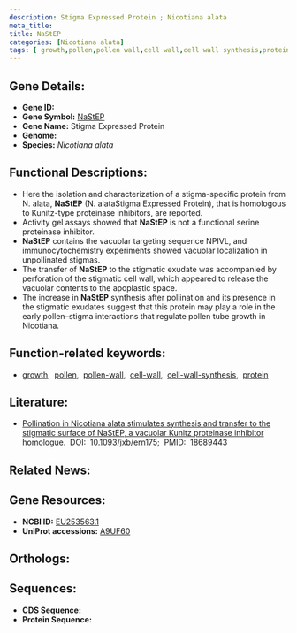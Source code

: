 ```yaml
---
description: Stigma Expressed Protein ; Nicotiana alata
meta_title:
title: NaStEP
categories: [Nicotiana alata]
tags: [ growth,pollen,pollen wall,cell wall,cell wall synthesis,protein ]
---
```


## Gene Details:
- **Gene ID:** []()
- **Gene Symbol:** <u>NaStEP</u>
- **Gene Name:** Stigma Expressed Protein
- **Genome:** []()
- **Species:** *Nicotiana alata*

## Functional Descriptions:
   - Here the isolation and characterization of a stigma-specific protein from N. alata, **NaStEP** (N. alataStigma Expressed Protein), that is homologous to Kunitz-type proteinase inhibitors, are reported.
   - Activity gel assays showed that **NaStEP** is not a functional serine proteinase inhibitor.
   - **NaStEP** contains the vacuolar targeting sequence NPIVL, and immunocytochemistry experiments showed vacuolar localization in unpollinated stigmas.
   - The transfer of **NaStEP** to the stigmatic exudate was accompanied by perforation of the stigmatic cell wall, which appeared to release the vacuolar contents to the apoplastic space.
   - The increase in **NaStEP** synthesis after pollination and its presence in the stigmatic exudates suggest that this protein may play a role in the early pollen–stigma interactions that regulate pollen tube growth in Nicotiana.

## Function-related keywords:
   - [growth](/tags/growth/),&nbsp;&nbsp;[pollen](/tags/pollen/),&nbsp;&nbsp;[pollen-wall](/tags/pollen-wall/),&nbsp;&nbsp;[cell-wall](/tags/cell-wall/),&nbsp;&nbsp;[cell-wall-synthesis](/tags/cell-wall-synthesis/),&nbsp;&nbsp;[protein](/tags/protein/)

## Literature:
   - [Pollination in Nicotiana alata stimulates synthesis and transfer to the stigmatic surface of NaStEP, a vacuolar Kunitz proteinase inhibitor homologue.](https://doi.org/10.1093/jxb/ern175)&nbsp;&nbsp;DOI:&nbsp;&nbsp;[10.1093/jxb/ern175](https://doi.org/10.1093/jxb/ern175);&nbsp;&nbsp;PMID:&nbsp;&nbsp;[18689443](https://pubmed.ncbi.nlm.nih.gov/18689443/)

## Related News:

## Gene Resources:
- **NCBI ID:**  [EU253563.1](https://www.ncbi.nlm.nih.gov/gene/?term=EU253563.1)
- **UniProt accessions:**  [A9UF60](https://www.uniprot.org/uniprotkb/A9UF60/entry)

## Orthologs:

## Sequences:
- **CDS Sequence:**
- **Protein Sequence:**
